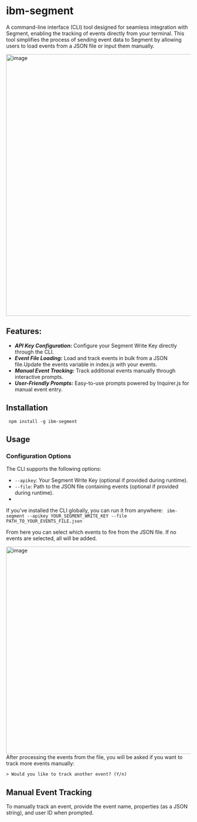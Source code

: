 # ibm-segment

A command-line interface (CLI) tool designed for seamless integration with Segment, enabling the tracking of events directly from your terminal. This tool simplifies the process of sending event data to Segment by allowing users to load events from a JSON file or input them manually.

<img width="712" alt="image" src="https://media.github.ibm.com/user/438814/files/78e44f69-71bf-44df-b546-85e092857954">

## Features:
- ***API Key Configuration:*** Configure your Segment Write Key directly through the CLI.
- ***Event File Loading:*** Load and track events in bulk from a JSON file.Update the events variable in index.js with your events.
- ***Manual Event Tracking:*** Track additional events manually through interactive prompts.
- ***User-Friendly Prompts:*** Easy-to-use prompts powered by Inquirer.js for manual event entry.

## Installation
``` npm install -g ibm-segment```

## Usage
### Configuration Options
The CLI supports the following options:
- `--apikey`: Your Segment Write Key (optional if provided during runtime).
- `--file`: Path to the JSON file containing events (optional if provided during runtime).
- 
If you've installed the CLI globally, you can run it from anywhere:
``` ibm-segment --apikey YOUR_SEGMENT_WRITE_KEY --file PATH_TO_YOUR_EVENTS_FILE.json```

From here you can select which events to fire from the JSON file. If no events are selected, all will be added.

<img width="564" alt="image" src="https://media.github.ibm.com/user/438814/files/2e8d3db4-32cb-453f-a3e4-212ce40c2551">
 After processing the events from the file, you will be asked if you want to track more events manually: 
 
``` > Would you like to track another event? (Y/n) ```

## Manual Event Tracking
To manually track an event, provide the event name, properties (as a JSON string), and user ID when prompted.

